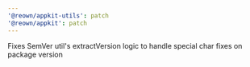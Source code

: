 ```yaml
---
'@reown/appkit-utils': patch
'@reown/appkit': patch
---
```


Fixes SemVer util's extractVersion logic to handle special char fixes on package version

